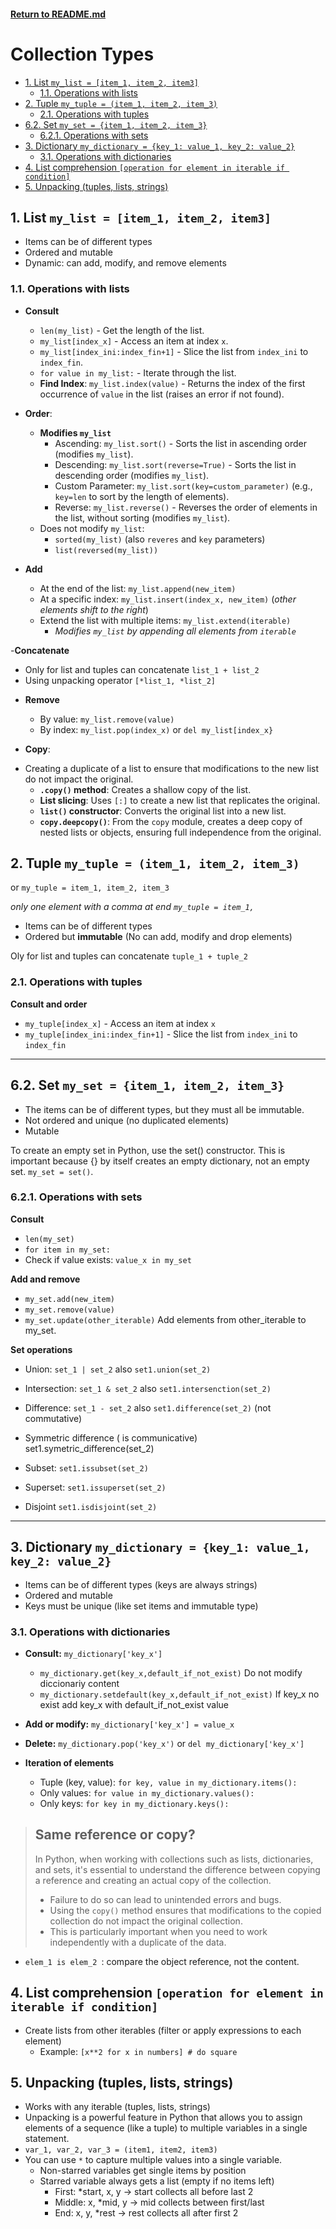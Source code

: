 #### [Return to README.md](../README.md)

# Collection Types

<!-- TOC -->
  * [1. List `my_list = [item_1, item_2, item3]`](#1-list-my_list--item_1-item_2-item3)
    * [1.1. Operations with lists](#11-operations-with-lists)
  * [2. Tuple `my_tuple = (item_1, item_2, item_3)`](#2-tuple-my_tuple--item_1-item_2-item_3)
    * [2.1. Operations with tuples](#21-operations-with-tuples)
  * [6.2. Set `my_set = {item_1, item_2, item_3}`](#62-set-my_set--item_1-item_2-item_3)
    * [6.2.1. Operations with sets](#621-operations-with-sets)
  * [3. Dictionary `my_dictionary = {key_1: value_1, key_2: value_2}`](#3-dictionary-my_dictionary--key_1-value_1-key_2-value_2)
    * [3.1. Operations with dictionaries](#31-operations-with-dictionaries)
  * [4. List comprehension `[operation for element in iterable if condition]`](#4-list-comprehension-operation-for-element-in-iterable-if-condition)
  * [5. Unpacking (tuples, lists, strings)](#5-unpacking-tuples-lists-strings)
<!-- TOC -->

## 1. List `my_list = [item_1, item_2, item3]`
- Items can be of different types
- Ordered and mutable
- Dynamic: can add, modify, and remove elements

### 1.1. Operations with lists

- **Consult**  
  - `len(my_list)` - Get the length of the list.  
  - `my_list[index_x]` - Access an item at index `x`.  
  - `my_list[index_ini:index_fin+1]` - Slice the list from `index_ini` to `index_fin`.  
  - `for value in my_list:` - Iterate through the list.  
  - **Find Index**: `my_list.index(value)` - Returns the index of the first occurrence of `value` in the list (raises an error if not found).  

- **Order**:  
  - **Modifies `my_list`**
    - Ascending: `my_list.sort()` - Sorts the list in ascending order (modifies `my_list`).
    - Descending: `my_list.sort(reverse=True)` - Sorts the list in descending order (modifies `my_list`).  
    - Custom Parameter: `my_list.sort(key=custom_parameter)` (e.g., `key=len` to sort by the length of elements).
    - Reverse: `my_list.reverse()` - Reverses the order of elements in the list, without sorting (modifies `my_list`).  
  - Does not modify `my_list`:
    - `sorted(my_list)` (also `reveres` and `key` parameters)
    - `list(reversed(my_list))`
    
- **Add**  
  * At the end of the list: `my_list.append(new_item)`  
  * At a specific index: `my_list.insert(index_x, new_item)` (*other elements shift to the right*)  
  * Extend the list with multiple items: `my_list.extend(iterable)` 
    * *Modifies `my_list` by appending all elements from `iterable`*
  
-**Concatenate**
  * Only for list and tuples can concatenate `list_1 + list_2` 
  * Using unpacking operator `[*list_1, *list_2]`

- **Remove**  
  * By value: `my_list.remove(value)`  
  * By index: `my_list.pop(index_x)` or `del my_list[index_x}`  


- **Copy**:  
* Creating a duplicate of a list to ensure that modifications to the new list do not impact the original.
  - **`.copy()` method**: Creates a shallow copy of the list.  
  - **List slicing**: Uses `[:]` to create a new list that replicates the original.  
  - **`list()` constructor**: Converts the original list into a new list.  
  - **`copy.deepcopy()`**: From the `copy` module, creates a deep copy of nested lists or objects, ensuring full independence from the original.  


## 2. Tuple `my_tuple = (item_1, item_2, item_3)`
or `my_tuple = item_1, item_2, item_3`

*only one element with a comma at end `my_tuple = item_1,`*

- Items can be of different types
- Ordered but **immutable** (No can add, modify and drop elements)

Oly for list and tuples can concatenate `tuple_1 + tuple_2`

### 2.1. Operations with tuples

**Consult and order**  
* `my_tuple[index_x]` - Access an item at index `x`  
* `my_tuple[index_ini:index_fin+1]` - Slice the list from `index_ini` to `index_fin`  


---

## 6.2. Set `my_set = {item_1, item_2, item_3}`

- The items can be of different types, but they must all be immutable.
- Not ordered and unique (no duplicated elements)
- Mutable

To create an empty set in Python, use the set() constructor. This is important because {} by itself creates an empty dictionary, not an empty set.
`my_set = set()`.

### 6.2.1. Operations with sets

**Consult**  
- `len(my_set)`  
- `for item in my_set:`  
- Check if value exists: `value_x in my_set`

**Add and remove**  
- `my_set.add(new_item)`  
- `my_set.remove(value)`  
- `my_set.update(other_iterable)` Add elements from other_iterable to my_set.

**Set operations**  
- Union: `set_1 | set_2`  also `set1.union(set_2)`
- Intersection: `set_1 & set_2`  also `set1.intersenction(set_2)`
- Difference: `set_1 - set_2`   also `set1.difference(set_2)` (not commutative)
- Symmetric difference ( is communicative)  set1.symetric_difference(set_2)

- Subset: `set1.issubset(set_2)`
- Superset: `set1.issuperset(set_2)`
- Disjoint `set1.isdisjoint(set_2)`
---

## 3. Dictionary `my_dictionary = {key_1: value_1, key_2: value_2}`

- Items can be of different types (keys are always strings)
- Ordered and mutable
- Keys must be unique (like set items and immutable type)

### 3.1. Operations with dictionaries

* **Consult:** `my_dictionary['key_x']`
  * `my_dictionary.get(key_x,default_if_not_exist)`  Do not modify diccionariy content
  * `my_dictionary.setdefault(key_x,default_if_not_exist)` If key_x no exist add key_x with  default_if_not_exist value 

* **Add or modify:** `my_dictionary['key_x'] = value_x`  

* **Delete:** `my_dictionary.pop('key_x')` or `del my_dictionary['key_x']`  

* **Iteration of elements**  
  * Tuple (key, value): `for key, value in my_dictionary.items():`  
  * Only values: `for value in my_dictionary.values():`  
  * Only keys: `for key in my_dictionary.keys():`  


>## Same reference or copy?
> In Python, when working with collections such as lists, dictionaries, and sets, it's essential to understand the difference between copying a reference and creating an actual copy of the collection. 
> - Failure to do so can lead to unintended errors and bugs.
> - Using the `copy()` method ensures that modifications to the copied collection do not impact the original collection. 
>  - This is particularly important when you need to work independently with a duplicate of the data.

- `elem_1 is elem_2 `: compare the object reference, not the content.



## 4. List comprehension `[operation for element in iterable if condition]`

* Create lists from other iterables (filter or apply expressions to each element)  
  * Example: `[x**2 for x in numbers] # do square`
  

## 5. Unpacking (tuples, lists, strings)
  * Works with any iterable (tuples, lists, strings)
  * Unpacking is a powerful feature in Python that allows you to assign elements of a sequence (like a tuple) to multiple variables in a single statement.
  * `var_1, var_2, var_3 = (item1, item2, item3)`
  * You can use `*` to capture multiple values into a single variable.
    * Non-starred variables get single items by position
    * Starred variable always gets a list (empty if no items left)
      * First: *start, x, y → start collects all before last 2
      * Middle: x, *mid, y → mid collects between first/last
      * End: x, y, *rest → rest collects all after first 2
